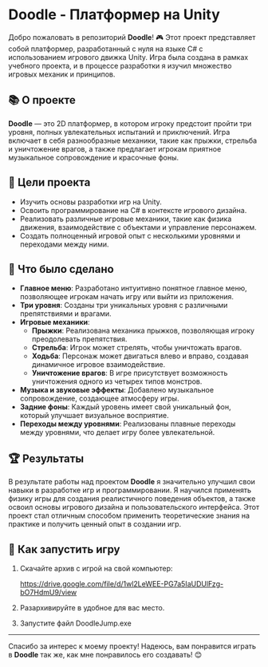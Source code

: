 # Doodle - Платформер на Unity

Добро пожаловать в репозиторий **Doodle**! 🎮 Этот проект представляет собой платформер, разработанный с нуля на языке C# с использованием игрового движка Unity. Игра была создана в рамках учебного проекта, и в процессе разработки я изучил множество игровых механик и принципов.

## 📚 О проекте

**Doodle** — это 2D платформер, в котором игроку предстоит пройти три уровня, полных увлекательных испытаний и приключений. Игра включает в себя разнообразные механики, такие как прыжки, стрельба и уничтожение врагов, а также предлагает игрокам приятное музыкальное сопровождение и красочные фоны.

## 🎯 Цели проекта

- Изучить основы разработки игр на Unity.
- Освоить программирование на C# в контексте игрового дизайна.
- Реализовать различные игровые механики, такие как физика движения, взаимодействие с объектами и управление персонажем.
- Создать полноценный игровой опыт с несколькими уровнями и переходами между ними.

## 🔧 Что было сделано

- **Главное меню**: Разработано интуитивно понятное главное меню, позволяющее игрокам начать игру или выйти из приложения.
- **Три уровня**: Созданы три уникальных уровня с различными препятствиями и врагами.
- **Игровые механики**:
  - **Прыжки**: Реализована механика прыжков, позволяющая игроку преодолевать препятствия.
  - **Стрельба**: Игрок может стрелять, чтобы уничтожать врагов.
  - **Ходьба**: Персонаж может двигаться влево и вправо, создавая динамичное игровое взаимодействие.
  - **Уничтожение врагов**: В игре присутствует возможность уничтожения одного из четырех типов монстров.
- **Музыка и звуковые эффекты**: Добавлено музыкальное сопровождение, создающее атмосферу игры.
- **Задние фоны**: Каждый уровень имеет свой уникальный фон, который улучшает визуальное восприятие.
- **Переходы между уровнями**: Реализованы плавные переходы между уровнями, что делает игру более увлекательной.

## 🏆 Результаты

В результате работы над проектом **Doodle** я значительно улучшил свои навыки в разработке игр и программировании. Я научился применять физику игры для создания реалистичного поведения объектов, а также освоил основы игрового дизайна и пользовательского интерфейса. Этот проект стал отличным способом применить теоретические знания на практике и получить ценный опыт в создании игр.

## 🚀 Как запустить игру

1. Скачайте архив с игрой на свой компьютер:
   
   https://drive.google.com/file/d/1wl2LeWEE-PG7a5IaUDUlFzg-bO7HdmU9/view
   
2. Разархивируйте в удобное для вас место.
3. Запустите файл DoodleJump.exe 

---

Спасибо за интерес к моему проекту! Надеюсь, вам понравится играть в **Doodle** так же, как мне понравилось его создавать! 😊
